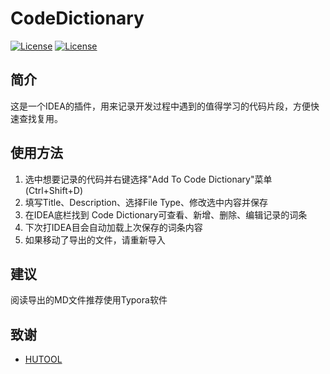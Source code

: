 # CodeDictionary
[![License](https://img.shields.io/jetbrains/plugin/v/15438-code-dictionary?style=flat-square)](https://plugins.jetbrains.com/plugin/15438-code-dictionary)
[![License](https://img.shields.io/badge/license-Apache%202-4EB1BA.svg?style=flat-square)](https://www.apache.org/licenses/LICENSE-2.0.html)

## 简介
这是一个IDEA的插件，用来记录开发过程中遇到的值得学习的代码片段，方便快速查找复用。

## 使用方法
1. 选中想要记录的代码并右键选择"Add To Code Dictionary"菜单(Ctrl+Shift+D)
2. 填写Title、Description、选择File Type、修改选中内容并保存
3. 在IDEA底栏找到 Code Dictionary可查看、新增、删除、编辑记录的词条
4. 下次打IDEA目会自动加载上次保存的词条内容
5. 如果移动了导出的文件，请重新导入

## 建议
阅读导出的MD文件推荐使用Typora软件

## 致谢
- <a target="_blank" href="https://github.com/looly/hutool/">HUTOOL</a>
